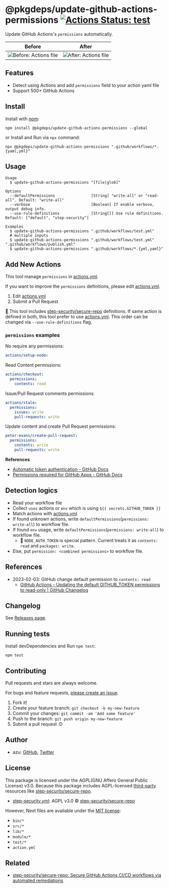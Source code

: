 # @pkgdeps/update-github-actions-permissions [![Actions Status: test](https://github.com/pkgdeps/update-github-actions-permissions/workflows/test/badge.svg)](https://github.com/pkgdeps/update-github-actions-permissions/actions?query=workflow%3A"test")

Update GitHub Actions&#39;s `permissions` automatically.

|                    Before                    |                   After                    |
|:--------------------------------------------:|:------------------------------------------:|
| ![Before: Actions file](docs/img/before.png) | ![After: Actions file](docs/img/after.png) |

## Features

- Detect using Actions and add `permissions` field to your action yaml file
- Support 500+ GitHub Actions

## Install

Install with [npm](https://www.npmjs.com/):

    npm install @pkgdeps/update-github-actions-permissions --global

or Install and Run via `npx` command:

    npx @pkgdeps/update-github-actions-permissions ".github/workflows/*.{yaml,yml}"

## Usage


    Usage
      $ update-github-actions-permissions "[file|glob]"
 
    Options
      --defaultPermissions                [String] "write-all" or "read-all". Default: "write-all"
      --verbose                           [Boolean] If enable verbose, output debug info.
      --use-rule-definitions              [String[]] Use rule definitions. Default: ["default", "step-security"]
 
    Examples
      $ update-github-actions-permissions ".github/workflows/test.yml"
      # multiple inputs
      $ update-github-actions-permissions ".github/workflows/test.yml" ".github/workflows/publish.yml" 
      $ update-github-actions-permissions ".github/workflows/*.{yml,yaml}"

## Add New Actions

This tool manage `permissions` in [actions.yml](./actions.yml).

If you want to improve the `permissions` definitions, please edit [actions.yml](./actions.yml).

1. Edit [actions.yml](./actions.yml)
2. Submit a Pull Request


📝 This tool includes [step-security/secure-repo](https://github.com/step-security/secure-repo) definitions.
If same action is defined in both, this tool prefer to use  [actions.yml](./actions.yml).
This order can be changed via `--use-rule-definitions` flag.

### `permissions` examples

No require any permissions:

```yaml
actions/setup-node:
```

Read Content permissions:

```yaml
actions/checkout:
  permissions:
    contents: read
```

Issue/Pull Request comments permissions:


```yaml
actions/stale:
  permissions:
    issues: write
    pull-requests: write
```

Update content and create Pull Request permissions:

```yaml
peter-evans/create-pull-request:
  permissions:
    contents: write
    pull-requests: write
```

**References**

- [Automatic token authentication - GitHub Docs](https://docs.github.com/en/actions/security-guides/automatic-token-authentication#permissions-for-the-github_token)
- [Permissions required for GitHub Apps - GitHub Docs](https://docs.github.com/en/rest/overview/permissions-required-for-github-apps?apiVersion=2022-11-28)

## Detection logics

- Read your workflow file
- Collect `uses` actions or `env` which is using `${{ secrets.GITHUB_TOKEN }}`
- Match actions with [actions.yml](./actions.yml)
- If found unknown actions, write `defaultPermissions`(`permissions: write-all`) to workflow file.
- If found `env` usage, write `defaultPermissions`(`permissions: write-all`) to workflow file.
    - :memo: `NODE_AUTH_TOKEN` is special pattern. Current treats it as `contents: read` and `packages: write`.
- Else, put `permission: <combined permissions>` to workflow file.

## References

- 2023-02-03: GitHub change default permission to `contents: read`
    - [GitHub Actions - Updating the default GITHUB_TOKEN permissions to read-only | GitHub Changelog](https://github.blog/changelog/2023-02-02-github-actions-updating-the-default-github_token-permissions-to-read-only/)

## Changelog

See [Releases page](https://github.com/pkgdeps/update-github-actions-permissions/releases).

## Running tests

Install devDependencies and Run `npm test`:

    npm test

## Contributing

Pull requests and stars are always welcome.

For bugs and feature
requests, [please create an issue](https://github.com/pkgdeps/update-github-actions-permissions/issues).

1. Fork it!
2. Create your feature branch: `git checkout -b my-new-feature`
3. Commit your changes: `git commit -am 'Add some feature'`
4. Push to the branch: `git push origin my-new-feature`
5. Submit a pull request :D

## Author

- azu: [GitHub](https://github.com/azu), [Twitter](https://twitter.com/azu_re)

## License

This package is licensed under the AGPL(GNU Affero General Public License) v3.0.
Because this package includes AGPL-licensed [third-party](third-party/) resources like [step-security/secure-repo](https://github.com/step-security/secure-repo).

- [step-security.yml](third-party/step-security.yml): AGPL v3.0 ©️ [step-security/secure-repo](https://github.com/step-security/secure-repo)

However, Next files are available under the [MIT license](./LICENSE-MIT):

- `bin/*`
- `src/*`
- `lib/*`
- `module/*`
- `test/*`
- `action.yml`

## Related

- [step-security/secure-repo: Secure GitHub Actions CI/CD workflows via automated remediations](https://github.com/step-security/secure-repo)
